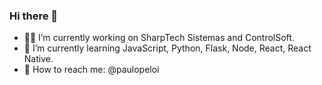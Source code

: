 ### Hi there 👋

- 👨‍💻 I’m currently working on SharpTech Sistemas and ControlSoft.
- 📕 I’m currently learning JavaScript, Python, Flask, Node, React, React Native.
- 💬 How to reach me: @paulopeloi
